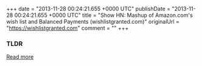 +++
date = "2013-11-28 00:24:21.655 +0000 UTC"
publishDate = "2013-11-28 00:24:21.655 +0000 UTC"
title = "Show HN: Mashup of Amazon.com's wish list and Balanced Payments (wishlistgranted.com)"
originalUrl = "https://wishlistgranted.com"
comment = ""
+++

### TLDR



[Read more](https://wishlistgranted.com)
